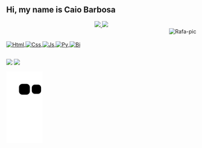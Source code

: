 ## Hi, my name is Caio Barbosa

<div align="center">
  <a href="https://github.com/caio-mrb">
  <img height="150em" src="https://github-readme-stats.vercel.app/api?username=caio-mrb&show_icons=true&theme=dracula&include_all_commits=true&count_private=true"/>
  <img height="100em" src="https://github-readme-stats.vercel.app/api/top-langs/?username=caio-mrb&layout=compact&langs_count=7&theme=dracula"/>
</div>

<div>
  <img align="right" alt="Rafa-pic" height="180" src="https://cdn.discordapp.com/attachments/455437352651849739/1008755067043729500/Me2.png">
</div>
  
<br>
  
<div style="display: inline_block"><br>
  <img align="center" alt="Html" height="40" width="50" src="https://cdn.jsdelivr.net/gh/devicons/devicon/icons/html5/html5-plain.svg">
  <img align="center" alt="Css" height="40" width="50" src="https://cdn.jsdelivr.net/gh/devicons/devicon/icons/css3/css3-plain.svg">
  <img align="center" alt="Js" height="40" width="50" src="https://cdn.jsdelivr.net/gh/devicons/devicon/icons/javascript/javascript-plain.svg">
  <img align="center" alt="Py" height="40" width="50" src="https://cdn.jsdelivr.net/gh/devicons/devicon/icons/python/python-original.svg">
  <img align="center" alt="Bi" height="40" width="50" src="https://upload.wikimedia.org/wikipedia/commons/c/cf/New_Power_BI_Logo.svg">
  
  
</div>
  
  ##
 
<div> 
  <a href = "mailto:caiomaxwel@hotmail.com"><img src="https://img.shields.io/badge/Gmail-D14836?style=for-the-badge&logo=gmail&logoColor=white" target="_blank"></a>
  <a href="https://www.linkedin.com/in/caio-barbosa-421122248/" target="_blank"><img src="https://img.shields.io/badge/-LinkedIn-%230077B5?style=for-the-badge&logo=linkedin&logoColor=white" target="_blank"></a> 

  ![Snake animation](https://github.com/caio-mrb/caio-mrb/blob/output/github-contribution-grid-snake.svg)
  
</div>
